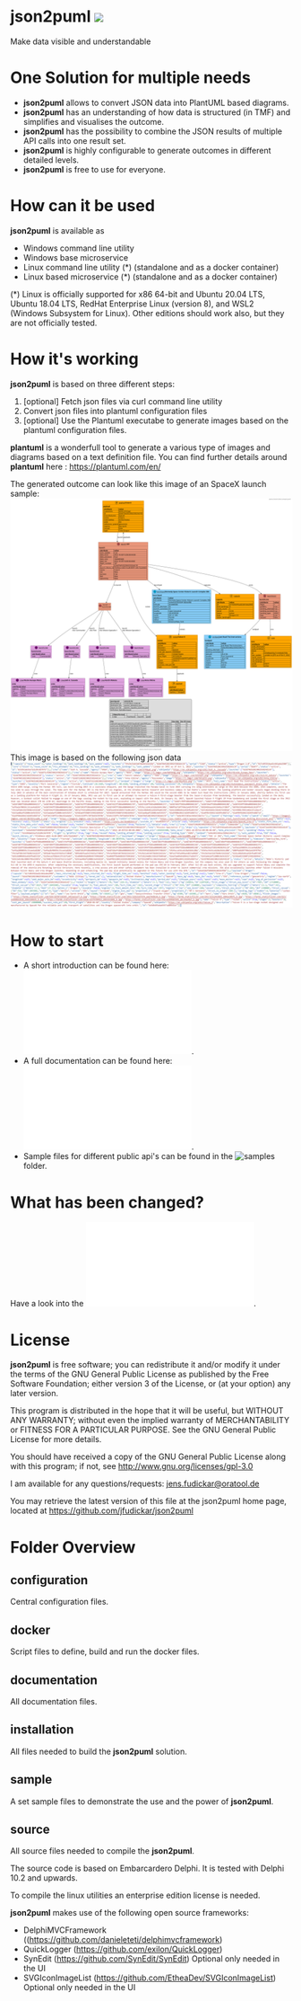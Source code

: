 # **json2puml** 		![](documentation/icons/json2puml_icon.ico)

Make data visible and understandable

# One Solution for multiple needs
 * **json2puml** allows to convert JSON data into PlantUML based diagrams.
 * **json2puml** has an understanding of how data is structured (in TMF) and simplifies and visualises the outcome.
 * **json2puml** has the possibility to combine the JSON results of multiple API calls into one result set.
 * **json2puml** is highly configurable to generate outcomes in different detailed levels.
 * **json2puml** is free to use for everyone.

# How can it be used
**json2puml** is available as
* Windows command line utility
* Windows base microservice
* Linux command line utility (*) (standalone and as a docker container) 
* Linux based microservice (*) (standalone and as a docker container)

(*) Linux is officially supported for x86 64-bit and Ubuntu 20.04 LTS, Ubuntu 18.04 LTS, RedHat Enterprise Linux (version 8), and WSL2 (Windows Subsystem for Linux). Other editions should work also, but they are not officially tested.


# How it's working
**json2puml** is based on three different steps:
1. [optional] Fetch json files via curl command line utility
2. Convert json files into plantuml configuration files
3. [optional] Use the Plantuml executabe to generate images based on the plantuml configuration files.

**plantuml** is a wonderfull tool to generate a various type of images and diagrams based on a text definition file.
You can find further details around **plantuml** here : https://plantuml.com/en/

The generated outcome can look like this image of an SpaceX launch sample:
![](documentation/images/spacex_launch/spacex_launch_latest.compact.svg)
This image is based on the following json data
![](documentation/images/spacex_launch/spacex_launch_latest.json.png)

# How to start
* A short introduction can be found here: ![json2puml introduction](documentation/json2puml%20introduction.pdf).
* A full documentation can be found here: ![json2puml documentation](documentation/json2puml%20documentation.pdf).
* Sample files for different public api's can be found in the ![samples](samples) folder.

# What has been changed?
Have a look into the ![change log](documentation/changelog.md).

# License
**json2puml** is free software; you can redistribute it and/or modify it under the terms of the GNU General Public License as published by the Free Software Foundation; either version 3 of the License, or (at your option) any later version.

This program is distributed in the hope that it will be useful, but WITHOUT ANY WARRANTY; without even the implied warranty of MERCHANTABILITY or FITNESS FOR A PARTICULAR PURPOSE. 
See the GNU General Public License for more details.

You should have received a copy of the GNU General Public License along with this program; if not, see http://www.gnu.org/licenses/gpl-3.0

I am available for any questions/requests: jens.fudickar@oratool.de

You may retrieve the latest version of this file at the json2puml home page,
located at https://github.com/jfudickar/json2puml

# Folder Overview
## configuration
Central configuration files.

## docker
Script files to define, build and run the docker files.

## documentation
All documentation files.

## installation
All files needed to build the **json2puml** solution.

## sample
A set sample files to demonstrate the use and the power of  **json2puml**.

## source
All source files needed to compile the **json2puml**.

The source code is based on Embarcardero Delphi. It is tested with Delphi 10.2 and upwards.

To compile the linux utilities an enterprise edition license is needed.

**json2puml** makes use of the following open source frameworks:
- DelphiMVCFramework ((https://github.com/danieleteti/delphimvcframework)
- QuickLogger (https://github.com/exilon/QuickLogger)
- SynEdit (https://github.com/SynEdit/SynEdit)
  Optional only needed in the UI
- SVGIconImageList (https://github.com/EtheaDev/SVGIconImageList) 
  Optional only needed in the UI

